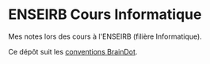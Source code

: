 # ENSEIRB Cours Informatique

Mes notes lors des cours à l'ENSEIRB (filière Informatique).

Ce dépôt suit les [conventions BrainDot](https://gitlab.com/braindot/legal/).
